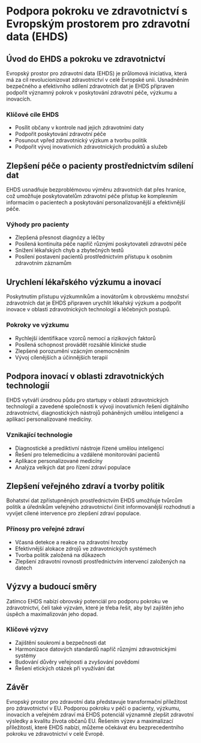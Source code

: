 # Podpora pokroku ve zdravotnictví s Evropským prostorem pro zdravotní data (EHDS)

## Úvod do EHDS a pokroku ve zdravotnictví

Evropský prostor pro zdravotní data (EHDS) je průlomová iniciativa, která má za cíl revolucionizovat zdravotnictví v celé Evropské unii. Usnadněním bezpečného a efektivního sdílení zdravotních dat je EHDS připraven podpořit významný pokrok v poskytování zdravotní péče, výzkumu a inovacích.

### Klíčové cíle EHDS

- Posílit občany v kontrole nad jejich zdravotními daty
- Podpořit poskytování zdravotní péče
- Posunout vpřed zdravotnický výzkum a tvorbu politik
- Podpořit vývoj inovativních zdravotnických produktů a služeb

## Zlepšení péče o pacienty prostřednictvím sdílení dat

EHDS usnadňuje bezproblémovou výměnu zdravotních dat přes hranice, což umožňuje poskytovatelům zdravotní péče přístup ke komplexním informacím o pacientech a poskytování personalizovanější a efektivnější péče.

### Výhody pro pacienty

- Zlepšená přesnost diagnózy a léčby
- Posílená kontinuita péče napříč různými poskytovateli zdravotní péče
- Snížení lékařských chyb a zbytečných testů
- Posílení postavení pacientů prostřednictvím přístupu k osobním zdravotním záznamům

## Urychlení lékařského výzkumu a inovací

Poskytnutím přístupu výzkumníkům a inovátorům k obrovskému množství zdravotních dat je EHDS připraven urychlit lékařský výzkum a podpořit inovace v oblasti zdravotnických technologií a léčebných postupů.

### Pokroky ve výzkumu

- Rychlejší identifikace vzorců nemocí a rizikových faktorů
- Posílená schopnost provádět rozsáhlé klinické studie
- Zlepšené porozumění vzácným onemocněním
- Vývoj cílenějších a účinnějších terapií

## Podpora inovací v oblasti zdravotnických technologií

EHDS vytváří úrodnou půdu pro startupy v oblasti zdravotnických technologií a zavedené společnosti k vývoji inovativních řešení digitálního zdravotnictví, diagnostických nástrojů poháněných umělou inteligencí a aplikací personalizované medicíny.

### Vznikající technologie

- Diagnostické a prediktivní nástroje řízené umělou inteligencí
- Řešení pro telemedicínu a vzdálené monitorování pacientů
- Aplikace personalizované medicíny
- Analýza velkých dat pro řízení zdraví populace

## Zlepšení veřejného zdraví a tvorby politik

Bohatství dat zpřístupněných prostřednictvím EHDS umožňuje tvůrcům politik a úředníkům veřejného zdravotnictví činit informovanější rozhodnutí a vyvíjet cílené intervence pro zlepšení zdraví populace.

### Přínosy pro veřejné zdraví

- Včasná detekce a reakce na zdravotní hrozby
- Efektivnější alokace zdrojů ve zdravotnických systémech
- Tvorba politik založená na důkazech
- Zlepšení zdravotní rovnosti prostřednictvím intervencí založených na datech

## Výzvy a budoucí směry

Zatímco EHDS nabízí obrovský potenciál pro podporu pokroku ve zdravotnictví, čelí také výzvám, které je třeba řešit, aby byl zajištěn jeho úspěch a maximalizován jeho dopad.

### Klíčové výzvy

- Zajištění soukromí a bezpečnosti dat
- Harmonizace datových standardů napříč různými zdravotnickými systémy
- Budování důvěry veřejnosti a zvyšování povědomí
- Řešení etických otázek při využívání dat

## Závěr

Evropský prostor pro zdravotní data představuje transformační příležitost pro zdravotnictví v EU. Podporou pokroku v péči o pacienty, výzkumu, inovacích a veřejném zdraví má EHDS potenciál významně zlepšit zdravotní výsledky a kvalitu života občanů EU. Řešením výzev a maximalizací příležitostí, které EHDS nabízí, můžeme očekávat éru bezprecedentního pokroku ve zdravotnictví v celé Evropě.